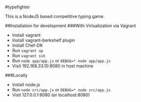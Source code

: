 #typefighter

This is a NodeJS based competitive typing game

##Installation for development
###With Virtualization via Vagrant
- Install vagrant
- Install vagrant-berkshelf plugin
- Install Chef-DK
- Run `vagrant up`
- Run `vagrant ssh`
- Run `node app/app.js` or `DEBUG=* node app/app.js`
- Visit 192.168.33.10:8080 in host machine

###Locally
- Install node.js
- Run `node src/app.js` or `DEBUG=* node src/app.js`
- Visit 127.0.0.1:8080 (or localhost:8080)